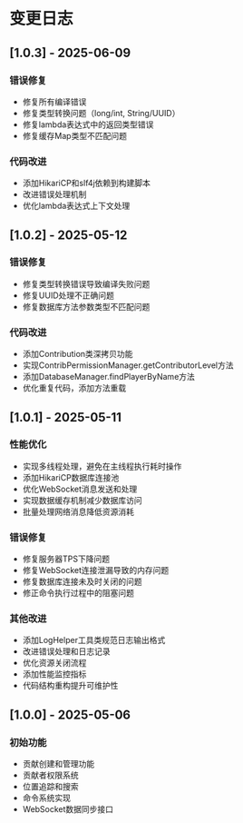 # 变更日志

## [1.0.3] - 2025-06-09

### 错误修复
- 修复所有编译错误
- 修复类型转换问题（long/int, String/UUID）
- 修复lambda表达式中的返回类型错误
- 修复缓存Map类型不匹配问题

### 代码改进
- 添加HikariCP和slf4j依赖到构建脚本
- 改进错误处理机制
- 优化lambda表达式上下文处理

## [1.0.2] - 2025-05-12

### 错误修复
- 修复类型转换错误导致编译失败问题
- 修复UUID处理不正确问题
- 修复数据库方法参数类型不匹配问题

### 代码改进
- 添加Contribution类深拷贝功能
- 实现ContribPermissionManager.getContributorLevel方法
- 添加DatabaseManager.findPlayerByName方法
- 优化重复代码，添加方法重载

## [1.0.1] - 2025-05-11

### 性能优化
- 实现多线程处理，避免在主线程执行耗时操作
- 添加HikariCP数据库连接池
- 优化WebSocket消息发送和处理
- 实现数据缓存机制减少数据库访问
- 批量处理网络消息降低资源消耗

### 错误修复
- 修复服务器TPS下降问题
- 修复WebSocket连接泄漏导致的内存问题
- 修复数据库连接未及时关闭的问题
- 修正命令执行过程中的阻塞问题

### 其他改进
- 添加LogHelper工具类规范日志输出格式
- 改进错误处理和日志记录
- 优化资源关闭流程
- 添加性能监控指标
- 代码结构重构提升可维护性

## [1.0.0] - 2025-05-06

### 初始功能
- 贡献创建和管理功能
- 贡献者权限系统
- 位置追踪和搜索
- 命令系统实现
- WebSocket数据同步接口 